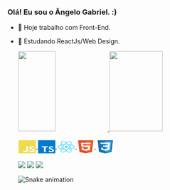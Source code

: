 ### Olá! Eu sou o Ângelo Gabriel. :)


  - 🔭 Hoje trabalho com Front-End.
  - 🌱 Estudando ReactJs/Web Design.

    <div>
      <a href="https://github.com/angelogabri">
      <img width="42%" height="180em" src="https://github-readme-stats.vercel.app/api?username=angelogabri&show_icons=true&theme=merko&include_all_commits=false&count_private=true"/>
      <img width="50%" height="180em" src="https://github-readme-stats.vercel.app/api/top-langs/?username=angelogabri&layout=compact&langs_count=7&theme=merko"/>
    </div>

    <div style="display: inline_block"><br>
      <img align="center" alt="Js" height="30" width="40" src="https://raw.githubusercontent.com/devicons/devicon/master/icons/javascript/javascript-plain.svg">
      <img align="center" alt="Ts" height="30" width="40" src="https://raw.githubusercontent.com/devicons/devicon/master/icons/typescript/typescript-plain.svg">
      <img align="center" alt="React" height="30" width="40" src="https://raw.githubusercontent.com/devicons/devicon/master/icons/react/react-original.svg">
      <img align="center" alt="HTML" height="30" width="40" src="https://raw.githubusercontent.com/devicons/devicon/master/icons/html5/html5-original.svg">
      <img align="center" alt="CSS" height="30" width="40" src="https://raw.githubusercontent.com/devicons/devicon/master/icons/css3/css3-original.svg">
    </div>

    <br>

    <div> 
      <a href="https://www.instagram.com/angel666y" target="_blank"><img src="https://img.shields.io/badge/-Instagram-%23E4405F?style=for-the-badge&logo=instagram&logoColor=white" target="_blank"></a>
      <a href = "mailto:angelogabriel17171@gmail.com"><img src="https://img.shields.io/badge/-Gmail-%23333?style=for-the-badge&logo=gmail&logoColor=white" target="_blank"></a>
      <a href="https://www.linkedin.com/in/angelo-gabriel-1964a6238" target="_blank"><img src="https://img.shields.io/badge/-LinkedIn-%230077B5?style=for-the-badge&logo=linkedin&logoColor=white" target="_blank"></a> 

      ![Snake animation](https://github.com/angelogabri/angelogabri/blob/output/github-contribution-grid-snake.svg)
    </div>
  

